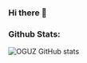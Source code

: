 ### Hi there 👋

<!--
**Oguzdmrl/Oguzdmrl** is a ✨ _special_ ✨ repository because its `README.md` (this file) appears on your GitHub profile.

Here are some ideas to get you started:

- 🔭 I’m currently working on ...
- 🌱 I’m currently learning ...
- 👯 I’m looking to collaborate on ...
- 🤔 I’m looking for help with ...
- 💬 Ask me about ...
- 📫 How to reach me: ...
- 😄 Pronouns: ...
- ⚡ Fun fact: ...
-->



### Github Stats:

![OGUZ GitHub stats](https://github-readme-stats.vercel.app/api?username=oguzdmrl&show_icons=true&theme=transparent)
